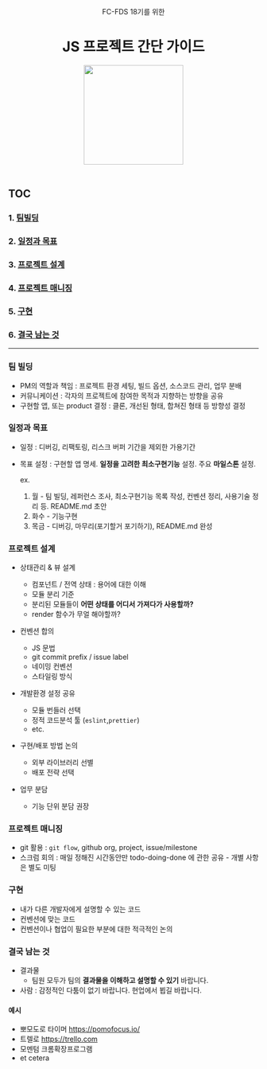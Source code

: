<div align=center>
  <p> FC-FDS 18기를 위한</p>
  <h1> JS 프로젝트 간단 가이드</h1>
  <img width=200 src="https://i.etsystatic.com/13517909/r/il/e028cc/1802571151/il_570xN.1802571151_kie1.jpg"/>
</div>

<br/>

## TOC

### 1. [팀빌딩](#팀-빌딩)

### 2. [일정과 목표](#일정과-목표)

### 3. [프로젝트 설계](#프로젝트-설계)

### 4. [프로젝트 매니징](#프로젝트-매니징)

### 5. [구현](#구현)

### 6. [결국 남는 것](#결국-남는-것)

----


### 팀 빌딩

- PM의 역할과 책임 : 프로젝트 환경 세팅, 빌드 옵션, 소스코드 관리, 업무 분배
- 커뮤니케이션 : 각자의 프로젝트에 참여한 목적과 지향하는 방향을 공유
- 구현할 앱, 또는 product 결정 : 클론, 개선된 형태, 합쳐진 형태 등 방향성 결정

### 일정과 목표

- 일정 : 디버깅, 리팩토링, 리스크 버퍼 기간을 제외한 가용기간
- 목표 설정 : 구현할 앱 명세. **일정을 고려한 최소구현기능** 설정. 주요 **마일스톤** 설정.

  ex.

  1. 월 - 팀 빌딩, 레퍼런스 조사, 최소구현기능 목록 작성, 컨벤션 정리, 사용기술 정리 등. README.md 초안
  2. 화수 - 기능구현
  3. 목금 - 디버깅, 마무리(포기할거 포기하기), README.md 완성

### 프로젝트 설계

- 상태관리 & 뷰 설계

  - 컴포넌트 / 전역 상태 : 용어에 대한 이해
  - 모듈 분리 기준
  - 분리된 모듈들이 **어떤 상태를 어디서 가져다가 사용할까?**
  - render 함수가 무얼 해야할까?

- 컨벤션 합의

  - JS 문법
  - git commit prefix / issue label
  - 네이밍 컨벤션
  - 스타일링 방식

- 개발환경 설정 공유

  - 모듈 번들러 선택
  - 정적 코드분석 툴 (`eslint`,`prettier`)
  - etc.

- 구현/배포 방법 논의

  - 외부 라이브러리 선별
  - 배포 전략 선택

- 업무 분담
  - 기능 단위 분담 권장

### 프로젝트 매니징

- git 활용 : `git flow`, github org, project, issue/milestone
- 스크럼 회의 : 매일 정해진 시간동안만 todo-doing-done 에 관한 공유 - 개별 사항은 별도 미팅

### 구현

- 내가 다른 개발자에게 설명할 수 있는 코드
- 컨벤션에 맞는 코드
- 컨벤션이나 협업이 필요한 부분에 대한 적극적인 논의

### 결국 남는 것

- 결과물
  - 팀원 모두가 팀의 **결과물을 이해하고 설명할 수 있기** 바랍니다.
- 사람 : 감정적인 다툼이 없기 바랍니다. 현업에서 뵙길 바랍니다.

#### 예시
- 뽀모도로 타이머 https://pomofocus.io/
- 트렐로 https://trello.com
- 모멘텀 크롬확장프로그램
- et cetera
